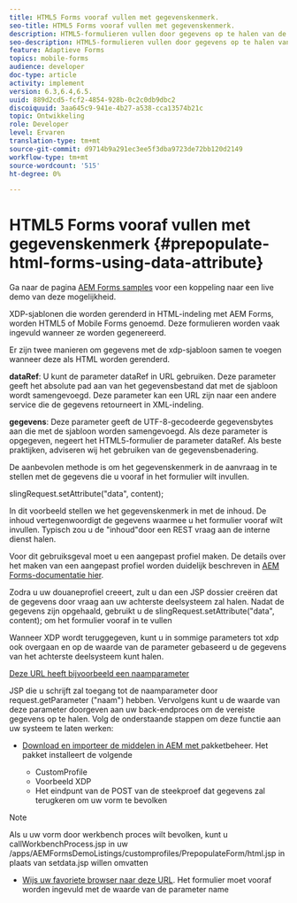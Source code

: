 ```yaml
---
title: HTML5 Forms vooraf vullen met gegevenskenmerk.
seo-title: HTML5 Forms vooraf vullen met gegevenskenmerk.
description: HTML5-formulieren vullen door gegevens op te halen van de achterste bron.
seo-description: HTML5-formulieren vullen door gegevens op te halen van de achterste bron.
feature: Adaptieve Forms
topics: mobile-forms
audience: developer
doc-type: article
activity: implement
version: 6.3,6.4,6.5.
uuid: 889d2cd5-fcf2-4854-928b-0c2c0db9dbc2
discoiquuid: 3aa645c9-941e-4b27-a538-cca13574b21c
topic: Ontwikkeling
role: Developer
level: Ervaren
translation-type: tm+mt
source-git-commit: d9714b9a291ec3ee5f3dba9723de72bb120d2149
workflow-type: tm+mt
source-wordcount: '515'
ht-degree: 0%

---
```



# HTML5 Forms vooraf vullen met gegevenskenmerk {#prepopulate-html-forms-using-data-attribute}

Ga naar de pagina [AEM Forms samples](https://forms.enablementadobe.com/content/samples/samples.html?query=0) voor een koppeling naar een live demo van deze mogelijkheid.

XDP-sjablonen die worden gerenderd in HTML-indeling met AEM Forms, worden HTML5 of Mobile Forms genoemd. Deze formulieren worden vaak ingevuld wanneer ze worden gegenereerd.

Er zijn twee manieren om gegevens met de xdp-sjabloon samen te voegen wanneer deze als HTML worden gerenderd.

**dataRef**: U kunt de parameter dataRef in URL gebruiken. Deze parameter geeft het absolute pad aan van het gegevensbestand dat met de sjabloon wordt samengevoegd. Deze parameter kan een URL zijn naar een andere service die de gegevens retourneert in XML-indeling.

**gegevens**: Deze parameter geeft de UTF-8-gecodeerde gegevensbytes aan die met de sjabloon worden samengevoegd. Als deze parameter is opgegeven, negeert het HTML5-formulier de parameter dataRef. Als beste praktijken, adviseren wij het gebruiken van de gegevensbenadering.

De aanbevolen methode is om het gegevenskenmerk in de aanvraag in te stellen met de gegevens die u vooraf in het formulier wilt invullen.

slingRequest.setAttribute(&quot;data&quot;, content);

In dit voorbeeld stellen we het gegevenskenmerk in met de inhoud. De inhoud vertegenwoordigt de gegevens waarmee u het formulier vooraf wilt invullen. Typisch zou u de &quot;inhoud&quot;door een REST vraag aan de interne dienst halen.

Voor dit gebruiksgeval moet u een aangepast profiel maken. De details over het maken van een aangepast profiel worden duidelijk beschreven in [AEM Forms-documentatie hier](https://helpx.adobe.com/aem-forms/6/html5-forms/custom-profile.html).

Zodra u uw douaneprofiel creeert, zult u dan een JSP dossier creëren dat de gegevens door vraag aan uw achterste deelsysteem zal halen. Nadat de gegevens zijn opgehaald, gebruikt u de slingRequest.setAttribute(&quot;data&quot;, content); om het formulier vooraf in te vullen

Wanneer XDP wordt teruggegeven, kunt u in sommige parameters tot xdp ook overgaan en op de waarde van de parameter gebaseerd u de gegevens van het achterste deelsysteem kunt halen.

[Deze URL heeft bijvoorbeeld een naamparameter](http://localhost:4502/content/dam/formsanddocuments/PrepopulateMobileForm.xdp/jcr:content?name=john)

JSP die u schrijft zal toegang tot de naamparameter door request.getParameter (&quot;naam&quot;) hebben. Vervolgens kunt u de waarde van deze parameter doorgeven aan uw back-endproces om de vereiste gegevens op te halen.
Volg de onderstaande stappen om deze functie aan uw systeem te laten werken:

* [Download en importeer de middelen in AEM met ](assets/prepopulatemobileform.zip)
pakketbeheer. Het pakket installeert de volgende

   * CustomProfile
   * Voorbeeld XDP
   * Het eindpunt van de POST van de steekproef dat gegevens zal terugkeren om uw vorm te bevolken

>[!NOTE]
>
>Als u uw vorm door werkbench proces wilt bevolken, kunt u callWorkbenchProcess.jsp in uw /apps/AEMFormsDemoListings/customprofiles/PrepopulateForm/html.jsp in plaats van setdata.jsp willen omvatten

* [Wijs uw favoriete browser naar deze URL](http://localhost:4502/content/dam/formsanddocuments/PrepopulateMobileForm.xdp/jcr:content?name=Adobe%20Systems). Het formulier moet vooraf worden ingevuld met de waarde van de parameter name
